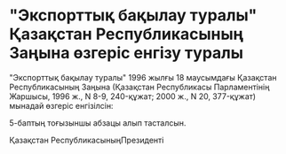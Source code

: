 # "Экспорттық бақылау туралы" Қазақстан Республикасының Заңына өзгеріс енгізу туралы

"Экспорттық бақылау туралы" 1996 жылғы 18 маусымдағы Қазақстан Республикасының Заңына (Қазақстан Республикасы Парламентінің Жаршысы, 1996 ж., N 8-9, 240-құжат; 2000 ж., N 20, 377-құжат) мынадай өзгеріс енгізілсін:

5-баптың тоғызыншы абзацы алып тасталсын.

Қазақстан РеспубликасыныңПрезиденті

